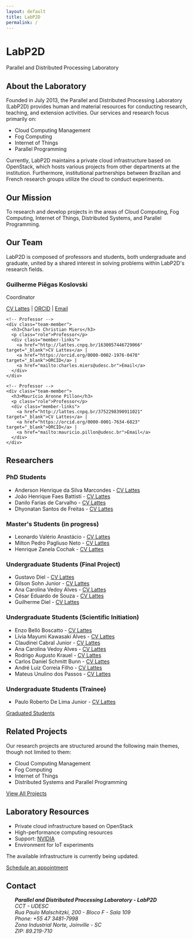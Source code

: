 ```yaml
---
layout: default
title: LabP2D
permalink: /
---
```


<div class="header-container">
  <h1>LabP2D</h1>
  <p class="subtitle">Parallel and Distributed Processing Laboratory</p>
</div>

<div class="content-section">
  <h2>About the Laboratory</h2>
  <p>Founded in July 2013, the Parallel and Distributed Processing Laboratory (LabP2D) provides human and material resources for conducting research, teaching, and extension activities. Our services and research focus primarily on:</p>
  
  <ul class="research-topics">
    <li>Cloud Computing Management</li>
    <li>Fog Computing</li>
    <li>Internet of Things</li>
    <li>Parallel Programming</li>
  </ul>

  <p>Currently, LabP2D maintains a private cloud infrastructure based on OpenStack, which hosts various projects from other departments at the institution. Furthermore, institutional partnerships between Brazilian and French research groups utilize the cloud to conduct experiments.</p>
</div>

<div class="mission-section">
  <h2>Our Mission</h2>
  <p>To research and develop projects in the areas of Cloud Computing, Fog Computing, Internet of Things, Distributed Systems, and Parallel Programming.</p>
</div>

<div class="team-section">
  <h2>Our Team</h2>
  <p>LabP2D is composed of professors and students, both undergraduate and graduate, united by a shared interest in solving problems within LabP2D's research fields.</p>

  <div class="team-grid">
    <!-- Coordinator -->
    <div class="team-member">
      <h3>Guilherme Piêgas Koslovski</h3>
      <p class="role">Coordinator</p>
      <div class="member-links">
        <a href="http://lattes.cnpq.br/2749773427704993" target="_blank">CV Lattes</a> | 
        <a href="https://orcid.org/0000-0003-4936-1619" target="_blank">ORCID</a> | 
        <a href="mailto:guilherme.koslovski@udesc.br">Email</a>
      </div>
    </div>
    
    <!-- Professor -->
    <div class="team-member">
      <h3>Charles Christian Miers</h3>
      <p class="role">Professor</p>
      <div class="member-links">
        <a href="http://lattes.cnpq.br/1630057446729066" target="_blank">CV Lattes</a> | 
        <a href="https://orcid.org/0000-0002-1976-0478" target="_blank">ORCID</a> | 
        <a href="mailto:charles.miers@udesc.br">Email</a>
      </div>
    </div>
    
    <!-- Professor -->
    <div class="team-member">
      <h3>Maurício Aronne Pillon</h3>
      <p class="role">Professor</p>
      <div class="member-links">
        <a href="http://lattes.cnpq.br/3752298390911021" target="_blank">CV Lattes</a> | 
        <a href="https://orcid.org/0000-0001-7634-6823" target="_blank">ORCID</a> | 
        <a href="mailto:mauricio.pillon@udesc.br">Email</a>
      </div>
    </div>
  </div>
</div>

<div class="students-section">
  <h2>Researchers</h2>
  
  <div class="student-category">
    <h3>PhD Students</h3>
    <ul class="student-list">
      <li>Anderson Henrique da Silva Marcondes - <a href="http://lattes.cnpq.br/8597354642218321" target="_blank">CV Lattes</a></li>
      <li>João Henrique Faes Battisti - <a href="http://lattes.cnpq.br/5303447453041812" target="_blank">CV Lattes</a></li>
      <li>Danilo Farias de Carvalho - <a href="http://lattes.cnpq.br/6134292458369848" target="_blank">CV Lattes</a></li>
      <li>Dhyonatan Santos de Freitas - <a href="http://lattes.cnpq.br/1174014726140767" target="_blank">CV Lattes</a></li>
    </ul>
  </div>

  <div class="student-category">
    <h3>Master's Students (in progress)</h3>
    <ul class="student-list">
      <li>Leonardo Valério Anastácio - <a href="http://lattes.cnpq.br/7175324937138943" target="_blank">CV Lattes</a></li>
      <li>Milton Pedro Pagliuso Neto - <a href="http://lattes.cnpq.br/3860300710467540" target="_blank">CV Lattes</a></li>
      <li>Henrique Zanela Cochak - <a href="http://lattes.cnpq.br/2575914936091403" target="_blank">CV Lattes</a></li>
    </ul>
  </div>

  <div class="student-category">
    <h3>Undergraduate Students (Final Project)</h3>
    <ul class="student-list">
      <li>Gustavo Diel - <a href="http://lattes.cnpq.br/1838669480237003" target="_blank">CV Lattes</a></li>
      <li>Gilson Sohn Junior - <a href="http://lattes.cnpq.br/4189809129741221" target="_blank">CV Lattes</a></li>
      <li>Ana Carolina Vedoy Alves - <a href="http://lattes.cnpq.br/2353984965340377" target="_blank">CV Lattes</a></li>
      <li>César Eduardo de Souza - <a href="http://lattes.cnpq.br/6347063183055373" target="_blank">CV Lattes</a></li>
      <li>Guilherme Diel - <a href="http://lattes.cnpq.br/3207047358123878" target="_blank">CV Lattes</a></li>
    </ul>
  </div>

  <div class="student-category">
    <h3>Undergraduate Students (Scientific Initiation)</h3>
    <ul class="student-list">
      <li>Enzo Belló Boscatto - <a href="http://lattes.cnpq.br/4070323947171983" target="_blank">CV Lattes</a></li>
      <li>Lívia Mayumi Kawasaki Alves - <a href="http://lattes.cnpq.br/2873406392360821" target="_blank">CV Lattes</a></li>
      <li>Claudinei Cabral Junior - <a href="http://lattes.cnpq.br/7107655768475341" target="_blank">CV Lattes</a></li>
      <li>Ana Carolina Vedoy Alves - <a href="http://lattes.cnpq.br/2353984965340377" target="_blank">CV Lattes</a></li>
      <li>Rodrigo Augusto Krauel - <a href="http://lattes.cnpq.br/3998802393924706" target="_blank">CV Lattes</a></li>
      <li>Carlos Daniel Schmitt Bunn - <a href="http://lattes.cnpq.br/1976376003334376" target="_blank">CV Lattes</a></li>
      <li>André Luiz Correia Filho - <a href="http://lattes.cnpq.br/0203224417358034" target="_blank">CV Lattes</a></li>
      <li>Mateus Unulino dos Passos - <a href="http://lattes.cnpq.br/0049894233352659" target="_blank">CV Lattes</a></li>
    </ul>
  </div>

  <div class="student-category">
    <h3>Undergraduate Students (Trainee)</h3>
    <ul class="student-list">
      <li>Paulo Roberto De Lima Junior - <a href="http://lattes.cnpq.br/6854570664332816" target="_blank">CV Lattes</a></li>
    </ul>
  </div>

  <div class="text-center">
    <a href="/GraduatedStudents.html" class="btn btn-secondary">Graduated Students</a>
  </div>
</div>

<div class="projects-section">
  <h2>Related Projects</h2>
  <p>Our research projects are structured around the following main themes, though not limited to them:</p>
  
  <ul class="project-list">
    <li>Cloud Computing Management</li>
    <li>Fog Computing</li>
    <li>Internet of Things</li>
    <li>Distributed Systems and Parallel Programming</li>
  </ul>

  <div class="text-center">
    <a href="/RelatedProjects.html" class="btn btn-secondary">View All Projects</a>
  </div>
</div>

<div class="resources-section">
  <h2>Laboratory Resources</h2>
  <ul class="resources-list">
    <li>Private cloud infrastructure based on OpenStack</li>
    <li>High-performance computing resources</li>
    <li>Support: <a href="https://www.nvidia.com" target="_blank">NVIDIA</a></li>
    <li>Environment for IoT experiments</li>
  </ul>
  <p>The available infrastructure is currently being updated.</p>
</div>

<div class="text-center">
  <a href="/agendamento.html" class="btn btn-primary">Schedule an appointment</a>
</div>

<div class="contact-section">
  <h2>Contact</h2>
  <ul class="contact">
  <address>
    <strong>Parallel and Distributed Processing Laboratory - LabP2D</strong><br>
    CCT - UDESC<br>
    Rua Paulo Malschitzki, 200 - Bloco F - Sala 109<br>
    Phone: +55 47 3481-7998<br>
    Zona Industrial Norte, Joinville - SC<br>
    ZIP: 89.219-710
  </address>
</div>